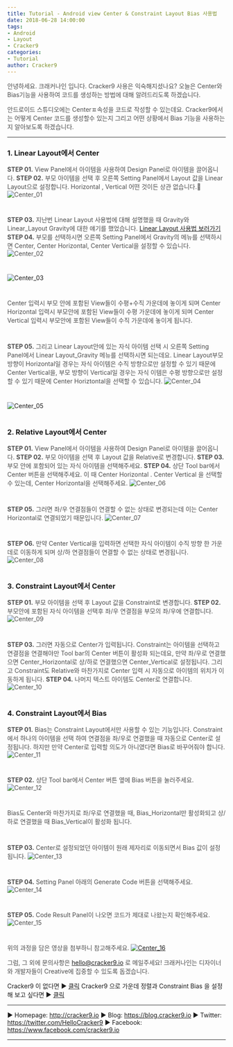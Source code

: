 ```yaml
---
title: Tutorial - Android view Center & Constraint Layout Bias 사용법
date: 2018-06-28 14:00:00
tags: 
- Android
- Layout
- Cracker9
categories:
- Tutorial
author: Cracker9
---
```

<span style="color:#4d4d4d">안녕하세요. 크래커나인 입니다.
Cracker9 사용은 익숙해지셨나요? 오늘은 Center와 Bias기능을 사용하여 코드를 생성하는 방법에 대해 알려드리도록 하겠습니다.

<span style="color:#4d4d4d">안드로이드 스튜디오에는 Centerㅍ속성을 코드로 작성할 수 있는데요.
Cracker9에서는 어떻게 Center 코드를 생성할수 있는지 그리고 어떤 상황에서 Bias 기능을 사용하는지 알아보도록 하겠습니다.
***
### 1. Linear Layout에서 Center
<span style="color:#4d4d4d">**STEP 01.** View Panel에서 아이템을 사용하여 Design Panel로 아이템을 끌어옵니다.
<span style="color:#4d4d4d">**STEP 02.** 부모 아이템을 선택 후 오른쪽 Setting Panel에서 Layout 값을 Linear Layout으로 설정합니다. Horizontal , Vertical 어떤 것이든 상관 없습니다.
![Center_01](/img/HowToUseCenterbias/01.jpg?raw=true)
#  

<span style="color:#4d4d4d">**STEP 03.** 지난번 Linear Layout 사용법에 대해 설명했을 때 Gravity와 Linear_Layout Gravity에 대한 얘기를 했었습니다. [Linear Layout 사용법 보러가기](https://cracker9.github.io/2018/06/27/How-to-use-Linear/)
<span style="color:#4d4d4d">**STEP 04.** 부모를 선택하시면 오른쪽 Setting Panel에서 Gravity의 메뉴를 선택하시면 Center, Center Horizontal, Center Vertical을 설정할 수 있습니다.
![Center_02](/img/HowToUseCenterbias/02.jpg?raw=true)
#  

![Center_03](/img/HowToUseCenterbias/03.jpg?raw=true)
#  

<span style="color:#4d4d4d">Center 입력시 부모 안에 포함된 View들이 수평+수직 가운데에 놓이게 되며
<span style="color:#4d4d4d">Center Horizontal 입력시 부모안에 포함된 View들이 수평 가운데에 놓이게 되며
<span style="color:#4d4d4d">Center Vertical 입력시 부모안에 포함된 View들이 수직 가운데에 놓이게 됩니다.
#  

<span style="color:#4d4d4d">**STEP 05.** 그리고 Linear Layout안에 있는 자식 아이템 선택 시 오른쪽 Setting Panel에서 Linear Layout_Gravity 메뉴를 선택하시면 되는데요. Linear Layout부모 방향이 Horizontal일 경우는 자식 아이템은 수직 방향으로만 설정할 수 있기 때문에 Center Vertical을, 부모 방향이 Vertical일 경우는 자식 이템은 수평 방향으로만 설정할 수 있기 때문에 Center Horiztontal을 선택할 수 있습니다.
![Center_04](/img/HowToUseCenterbias/04.jpg?raw=true)
#  

![Center_05](/img/HowToUseCenterbias/05.jpg?raw=true)
#  

### 2. Relative Layout에서 Center
<span style="color:#4d4d4d">**STEP 01.** View Panel에서 아이템을 사용하여 Design Panel로 아이템을 끌어옵니다.
<span style="color:#4d4d4d">**STEP 02.** 부모 아이템을 선택 후 Layout 값을 Relative로 변경합니다.
<span style="color:#4d4d4d">**STEP 03.** 부모 안에 포함되어 있는 자식 아이템을 선택해주세요.
<span style="color:#4d4d4d">**STEP 04.** 상단 Tool bar에서 Center 버튼을 선택해주세요. 이 때 Center Horizontal . Center Vertical 을 선택할 수 있는데, Center Horizontal을 선택해주세요.
![Center_06](/img/HowToUseCenterbias/06.jpg?raw=true)
#  

<span style="color:#4d4d4d">**STEP 05.** 그러면 좌/우 연결점들이 연결할 수 없는 상태로 변경되는데 이는 Center Horizontal로 연결되었기 때문입니다.
![Center_07](/img/HowToUseCenterbias/07.jpg?raw=true)
#  

<span style="color:#4d4d4d">**STEP 06.** 만약 Center Vertical을 입력하면 선택한 자식 아이템이 수직 방향 한 가운데로 이동하게 되며 상/하 연결점들이 연결할 수 없는 상태로 변경됩니다.
![Center_08](/img/HowToUseCenterbias/08.jpg?raw=true)
#  

### 3. Constraint Layout에서 Center
<span style="color:#4d4d4d">**STEP 01.** 부모 아이템을 선택 후 Layout 값을 Constraint로 변경합니다.
<span style="color:#4d4d4d">**STEP 02.** 부모안에 포함된 자식 아이템을 선택후 좌/우 연결점을 부모의 좌/우에 연결합니다.
![Center_09](/img/HowToUseCenterbias/09.gif?raw=true)
#  

<span style="color:#4d4d4d">**STEP 03.** 그러면 자동으로 Center가 입력됩니다. Constraint는 아이템을 선택하고 연결점을 연결해야만 Tool bar의 Center 버튼이 활성화 되는데요, 만약 좌/우로 연결했으면 Center_Horizontal로 상/하로 연결했으면 Center_Vertical로 설정됩니다. 그리고 Constraint도 Relative와 마찬가지로 Center 입력 시 자동으로 아이템의 위치가 이동하게 됩니다.
<span style="color:#4d4d4d">**STEP 04.** 나머지 텍스트 아이템도 Center로 연결합니다.
![Center_10](/img/HowToUseCenterbias/10.jpg?raw=true)
#  

### 4. Constraint Layout에서 Bias
<span style="color:#4d4d4d">**STEP 01.** Bias는 Constraint Layout에서만 사용할 수 있는 기능입니다. Constraint에서 하나의 아이템을 선택 하여 연결점을 좌/우로 연결했을 때 자동으로 Center로 설정됩니다. 하지만 만약 Center로 입력할 의도가 아니였다면 Bias로 바꾸어줘야 합니다.
![Center_11](/img/HowToUseCenterbias/11.gif?raw=true)
#  

<span style="color:#4d4d4d">**STEP 02.** 상단 Tool bar에서 Center 버튼 옆에 Bias 버튼을 눌러주세요.
![Center_12](/img/HowToUseCenterbias/12.jpg?raw=true)
#  

<span style="color:#4d4d4d">Bias도 Center와 마찬가지로 좌/우로 연결했을 때, Bias_Horizontal만 활성화되고 상/하로 연결했을 때 Bias_Vertical이 활성화 됩니다.
#  

<span style="color:#4d4d4d">**STEP 03.** Center로 설정되었던 아이템이 원래 제자리로 이동되면서 Bias 값이 설정됩니다.
![Center_13](/img/HowToUseCenterbias/13.gif?raw=true)
#  

<span style="color:#4d4d4d">**STEP 04.** Setting Panel 아래의 Generate Code 버튼을 선택해주세요.
![Center_14](/img/HowToUseCenterbias/14.jpg?raw=true)
#  

<span style="color:#4d4d4d">**STEP 05.** Code Result Panel이 나오면 코드가 제대로 나왔는지 확인해주세요.
![Center_15](/img/HowToUseCenterbias/15.jpg?raw=true)
#  

<span style="color:#4d4d4d">위의 과정을 담은 영상을 첨부하니 참고해주세요.
[![Center_16](/img/HowToUseCenterbias/v07.jpg?raw=true)](https://youtu.be/-9CXQIND5zw)

<span style="color:#4d4d4d">그럼, 그 외에 문의사항은 [hello@cracker9.io](helloo@cracker9.io) 로 메일주세요!
크래커나인는 디자이너와 개발자들이 Creative에 집중할 수 있도록 돕겠습니다.

Cracker9 이 없다면 ▶ [클릭](http://cracker9.io/#skip-downloads)
Cracker9 으로 가운데 정렬과 Constraint Bias 을 설정 해 보고 싶다면  ▶ [클릭](https://release.cracker9.io/code-snippet/artboards/b3e8a512-52e2-4122-8fe0-e527ccdbd291/)

***

   ▶ Homepage: http://cracker9.io
   ▶ Blog: https://blog.cracker9.io
   ▶ Twitter: https://twitter.com/HelloCracker9
   ▶ Facebook: https://www.facebook.com/cracker9.io

***